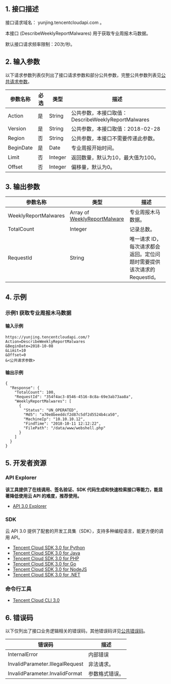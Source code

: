 ## 1. 接口描述

接口请求域名： yunjing.tencentcloudapi.com 。

本接口 (DescribeWeeklyReportMalwares) 用于获取专业周报木马数据。

默认接口请求频率限制：20次/秒。

## 2. 输入参数

以下请求参数列表仅列出了接口请求参数和部分公共参数，完整公共参数列表见[公共请求参数](/document/api/296/19828)。

| 参数名称 | 必选 | 类型 | 描述 |
|---------|---------|---------|---------|
| Action | 是 | String | 公共参数，本接口取值：DescribeWeeklyReportMalwares |
| Version | 是 | String | 公共参数，本接口取值：2018-02-28 |
| Region | 否 | String | 公共参数，本接口不需要传递此参数。 |
| BeginDate | 是 | Date | 专业周报开始时间。 |
| Limit | 否 | Integer | 返回数量，默认为10，最大值为100。 |
| Offset | 否 | Integer | 偏移量，默认为0。 |

## 3. 输出参数

| 参数名称 | 类型 | 描述 |
|---------|---------|---------|
| WeeklyReportMalwares | Array of [WeeklyReportMalware](/document/api/296/19867#WeeklyReportMalware) | 专业周报木马数据。|
| TotalCount | Integer | 记录总数。|
| RequestId | String | 唯一请求 ID，每次请求都会返回。定位问题时需要提供该次请求的 RequestId。|

## 4. 示例

### 示例1 获取专业周报木马数据

#### 输入示例

```
https://yunjing.tencentcloudapi.com/?Action=DescribeWeeklyReportMalwares
&BeginDate=2018-10-08
&Limit=10
&Offset=0
&<公共请求参数>
```

#### 输出示例

```
{
  "Response": {
    "TotalCount": 100,
    "RequestId": "354f4ac3-8546-4516-8c8a-69e3ab73aa8a",
    "WeeklyReportMalwares": [
      {
        "Status": "UN_OPERATED",
        "Md5": "a70e8beeddcf2d87c5df2d5524b4ca50",
        "MachineIp": "10.10.10.12",
        "FindTime": "2018-10-11 12:12:22",
        "FilePath": "/data/www/webshell.php"
      }
    ]
  }
}
```


## 5. 开发者资源

### API Explorer

**该工具提供了在线调用、签名验证、SDK 代码生成和快速检索接口等能力，能显著降低使用云 API 的难度，推荐使用。**

* [API 3.0 Explorer](https://console.cloud.tencent.com/api/explorer?Product=yunjing&Version=2018-02-28&Action=DescribeWeeklyReportMalwares)

### SDK

云 API 3.0 提供了配套的开发工具集（SDK），支持多种编程语言，能更方便的调用 API。

* [Tencent Cloud SDK 3.0 for Python](https://github.com/TencentCloud/tencentcloud-sdk-python)
* [Tencent Cloud SDK 3.0 for Java](https://github.com/TencentCloud/tencentcloud-sdk-java)
* [Tencent Cloud SDK 3.0 for PHP](https://github.com/TencentCloud/tencentcloud-sdk-php)
* [Tencent Cloud SDK 3.0 for Go](https://github.com/TencentCloud/tencentcloud-sdk-go)
* [Tencent Cloud SDK 3.0 for NodeJS](https://github.com/TencentCloud/tencentcloud-sdk-nodejs)
* [Tencent Cloud SDK 3.0 for .NET](https://github.com/TencentCloud/tencentcloud-sdk-dotnet)

### 命令行工具

* [Tencent Cloud CLI 3.0](https://cloud.tencent.com/document/product/440/6176)

## 6. 错误码

以下仅列出了接口业务逻辑相关的错误码，其他错误码详见[公共错误码](/document/api/296/19830#.E5.85.AC.E5.85.B1.E9.94.99.E8.AF.AF.E7.A0.81)。

| 错误码 | 描述 |
|---------|---------|
| InternalError | 内部错误 |
| InvalidParameter.IllegalRequest | 非法请求。 |
| InvalidParameter.InvalidFormat | 参数格式错误。 |

